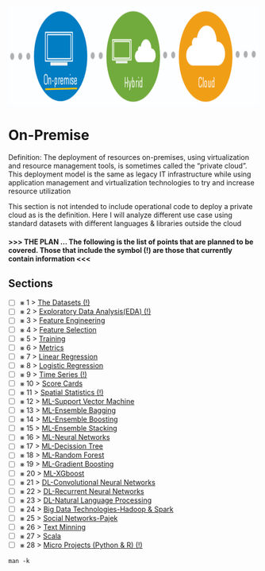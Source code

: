 <p align="center">
  <img src="OnPremise.png" width="800" height="200">
</p>

# On-Premise
Definition: The deployment of resources on-premises, using virtualization and resource management tools, is
sometimes called the “private cloud”.  This deployment model is the same as legacy IT infrastructure while using application management and virtualization technologies to try and increase resource utilization

This section is not intended to include operational code to deploy a private cloud as is the definition. Here I will analyze different use case using standard datasets with different languages & libraries outside the cloud

#### >>> THE PLAN ... The following is the list of points that are planned to be covered. Those that include the symbol (!) are those that currently contain information <<<

## Sections

- [ ] &#x2A33; 1 > [The Datasets (!)](Journey/001)
- [ ] &#x2A33; 2 > [Exploratory Data Analysis(EDA) (!)](Journey/002)
- [ ] &#x2A33; 3 > [Feature Engineering](Journey/003)
- [ ] &#x2A33; 4 > [Feature Selection](Journey/004/Readme.md)
- [ ] &#x2A33; 5 > [Training](Journey/005/Readme.md)
- [ ] &#x2A33; 6 > [Metrics](Journey/006/Readme.md)
- [ ] &#x2A33; 7 > [Linear Regression](Journey/007/Readme.md)
- [ ] &#x2A33; 8 > [Logistic Regression](Journey/008/Readme.md)
- [ ] &#x2A33; 9 > [Time Series (!)](Journey/009)
- [ ] &#x2A33; 10 > [Score Cards](Journey/010/Readme.md)
- [ ] &#x2A33; 11 > [Spatial Statistics (!)](Journey/011/Readme.md)
- [ ] &#x2A33; 12 > [ML-Support Vector Machine](Journey/012/Readme.md)
- [ ] &#x2A33; 13 > [ML-Ensemble Bagging](Journey/013/Readme.md)
- [ ] &#x2A33; 14 > [ML-Ensemble Boosting](Journey/014/Readme.md)
- [ ] &#x2A33; 15 > [ML-Ensemble Stacking](Journey/015/Readme.md)
- [ ] &#x2A33; 16 > [ML-Neural Networks](Journey/016/Readme.md)
- [ ] &#x2A33; 17 > [ML-Decission Tree](Journey/017)
- [ ] &#x2A33; 18 > [ML-Random Forest](Journey/018/Readme.md)
- [ ] &#x2A33; 19 > [ML-Gradient Boosting](Journey/019/Readme.md)
- [ ] &#x2A33; 20 > [ML-XGboost](Journey/020/Readme.md)
- [ ] &#x2A33; 21 > [DL-Convolutional Neural Networks](Journey/021/Readme.md)
- [ ] &#x2A33; 22 > [DL-Recurrent Neural Networks](Journey/022/Readme.md)
- [ ] &#x2A33; 23 > [DL-Natural Language Processing](Journey/023/Readme.md)
- [ ] &#x2A33; 24 > [Big Data Technologies-Hadoop & Spark](Journey/024/Readme.md)
- [ ] &#x2A33; 25 > [Social Networks-Pajek](Journey/025/Readme.md)
- [ ] &#x2A33; 26 > [Text Minning](Journey/026/Readme.md)
- [ ] &#x2A33; 27 > [Scala](Journey/027/Readme.md)
- [ ] &#x2A33; 28 > [Micro Projects (Python & R) (!)](Journey/028/Readme.md)

```
man -k
``` 

